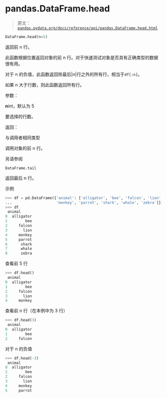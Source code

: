 # pandas.DataFrame.head

> 原文：[`pandas.pydata.org/docs/reference/api/pandas.DataFrame.head.html`](https://pandas.pydata.org/docs/reference/api/pandas.DataFrame.head.html)

```py
DataFrame.head(n=5)
```

返回前 n 行。

此函数根据位置返回对象的前 n 行。对于快速测试对象是否具有正确类型的数据很有用。

对于 n 的负值，此函数返回除最后|n|行之外的所有行，相当于`df[:n]`。

如果 n 大于行数，则此函数返回所有行。

参数：

**n**int，默认为 5

要选择的行数。

返回：

与调用者相同类型

调用对象的前 n 行。

另请参阅

`DataFrame.tail`

返回最后 n 行。

示例

```py
>>> df = pd.DataFrame({'animal': ['alligator', 'bee', 'falcon', 'lion',
...                    'monkey', 'parrot', 'shark', 'whale', 'zebra']})
>>> df
 animal
0  alligator
1        bee
2     falcon
3       lion
4     monkey
5     parrot
6      shark
7      whale
8      zebra 
```

查看前 5 行

```py
>>> df.head()
 animal
0  alligator
1        bee
2     falcon
3       lion
4     monkey 
```

查看前 n 行（在本例中为 3 行）

```py
>>> df.head(3)
 animal
0  alligator
1        bee
2     falcon 
```

对于 n 的负值

```py
>>> df.head(-3)
 animal
0  alligator
1        bee
2     falcon
3       lion
4     monkey
5     parrot 
```
